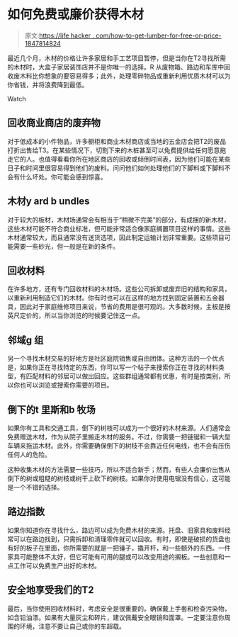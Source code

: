 # 如何免费或廉价获得木材

> 原文:[https://life hacker . com/how-to-get-lumber-for-free-or-price-1847814824](https://lifehacker.com/how-to-get-lumber-for-free-or-cheap-1847814824)

最近几个月，木材的价格让许多家居和手工艺项目暂停，但是当你在T2寻找所需的木材时，大盒子家居装饰店并不是你唯一的选择。R 从废物箱、路边和车库中回收废木料比你想象的要容易得多；此外，处理零碎物品或重新利用优质木材可以为你省钱，并将浪费降到最低。

Watch

## 回收商业商店的废弃物

对于低成本的小件物品，许多橱柜和商业木材商店或当地的五金店会把T2的废品打折出售给T3。在某些情况下，切割下来的木桩甚至可以免费提供给任何愿意拖走它的人。也值得看看你所在地区商店的回收或倾倒时间表，因为他们可能在某些日子和时间里很容易得到他们的废料。问问他们如何处理他们的下脚料或下脚料不会有什么坏处。你可能会感到惊喜。

## 木材y ard b undles

对于较大的板材，木材场通常会有相当于“稍微不完美”的部分，有成捆的新木材，这些木材可能不符合商业标准，但可能非常适合像家庭搁置项目这样的事情。这些木材通常较大，而且通常没有送货选项，因此制定运输计划非常重要。这些项目可能需要一些砂光，但一般是在新的条件。

## 回收材料

在许多地方，还有专门回收材料的木材场。这些公司拆卸或废弃旧的结构和家具，以重新利用制造它们的木材。你有时也可以在这样的地方找到固定装置和五金器具，因此对于家庭维修项目来说，节省的费用是很可观的。大多数时候，主板是按英尺定价的，所以当你浏览的时候要记住这一点。

## 邻域g 组

另一个寻找木材交易的好地方是社区庭院销售或自由团体。这种方法的一个优点是，如果你正在寻找特定的东西，你可以写一个帖子来搜索你正在寻找的材料类型，有匹配材料的邻居可以做出回应。这些群组通常都有优惠，有时是按类别，所以你也可以浏览或搜索你需要的项目。

## 倒下的t 里斯和b 牧场

如果你有工具和交通工具，倒下的树枝可以成为一个很好的木材来源。人们通常会免费赠送木材，作为从院子里搬走木材的服务。不过，你需要一把链锯和一辆大型车辆来拖运木材。此外，你需要确保倒下的树枝不会靠近任何电线，也不会有压伤任何人的危险。

这种收集木材的方法需要一些技巧，所以不适合新手；然而，有些人会廉价出售从倒下的树或粗糙的树枝或树干上砍下的树枝。如果你对使用电锯没有信心，这可能是一个不错的选择。

## 路边指数

如果你知道你在寻找什么，路边可以成为免费木材的来源。托盘、旧家具和废料经常可以在路边找到，只需拆卸和清理零件就可以回收。有时，即使是破损的货盘也有好的板子在里面，你所需要的就是一把锤子，撬开杆，和一些额外的东西。一件家具可能整体不太好，但它可能有可用的腿或可以改变用途的搁板。一些创意和一点工作可以免费生产出好的木材。

## 安全地享受我们的T2

最后，当你使用回收材料时，考虑安全是很重要的。确保戴上手套和检查污染物，如含铅油漆。如果有大量灰尘和碎片，建议佩戴安全眼镜和面罩。一定要注意你周围的环境，注意不要让自己或你的车超载。